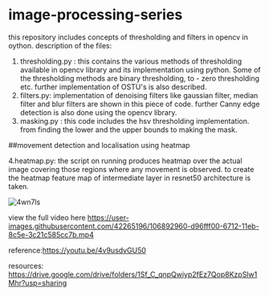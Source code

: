 # image-processing-series
this repository includes concepts of thresholding and filters in opencv in oython.
description of the files:
1. thresholding.py : this contains the various methods of thresholding available in opencv library and its implementation using python. Some of the thresholding methods are binary thresholding, to - zero thresholding etc. further implementation of OSTU's is also described.
2. filters.py: implementation of denoising filters like gaussian filter, median filter and blur filters are shown in this piece of code. further Canny edge detection is also done using the opencv library.
3. masking.py : this code includes the hsv thresholding implementation. from finding the lower and the upper bounds to making the mask.

##movement detection and localisation using heatmap

 4.heatmap.py: the script on running produces heatmap over the actual image covering those regions where any movement is observed. to create the heatmap feature map of intermediate layer in resnet50 architecture is taken.


![4wn7ls](https://user-images.githubusercontent.com/42265196/106893085-0a503400-6713-11eb-9c38-de340fd8739b.gif)

view the full video here
https://user-images.githubusercontent.com/42265196/106892960-d96fff00-6712-11eb-8c5e-3c21c585cc7b.mp4


reference:https://youtu.be/4v9usdvGU50

resources: https://drive.google.com/drive/folders/1Sf_C_qnpQwiyp2fEz7Qop8KzpSlw1Mhr?usp=sharing
  
